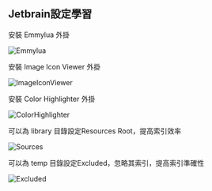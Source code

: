 ## Jetbrain設定學習

安裝 Emmylua 外掛

![Emmylua](/assets/emmylua.png)

安裝 Image Icon Viewer 外掛

![ImageIconViewer](/assets/imageIconViewer.png)

安裝 Color Highlighter 外掛

![ColorHighlighter](/assets/colorHighlighter.png)

可以為 library 目錄設定Resources Root，提高索引效率

![Sources](/assets/jetbrain1.png)

可以為 temp 目錄設定Excluded，忽略其索引，提高索引準確性

![Excluded](/assets/jetbrain2.png)
